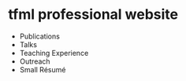 tfml professional website
=========
* Publications
* Talks
* Teaching Experience
* Outreach
* Small Résumé
